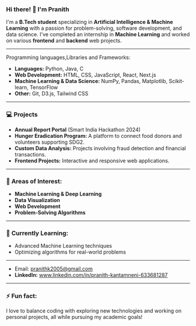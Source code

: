 ### Hi there! 👋 I'm Pranith

I'm a **B.Tech student** specializing in **Artificial Intelligence & Machine Learning** with a passion for problem-solving, software development, and data science. I've completed an internship in **Machine Learning** and worked on various **frontend** and **backend** web projects.

---

Programming languages,Libraries and Frameworks:

- **Languages:** Python, Java, C
- **Web Development:** HTML, CSS, JavaScript, React, Next.js
- **Machine Learning & Data Science:** NumPy, Pandas, Matplotlib, Scikit-learn, TensorFlow
- **Other:** Git, D3.js, Tailwind CSS

---

### 💻 **Projects**

- **Annual Report Portal** (Smart India Hackathon 2024)
- **Hunger Eradication Program:** A platform to connect food donors and volunteers supporting SDG2.
- **Custom Data Analysis:** Projects involving fraud detection and financial transactions.
- **Frontend Projects:** Interactive and responsive web applications.
  
---

### 🔭 **Areas of Interest:**

- **Machine Learning & Deep Learning**
- **Data Visualization**
- **Web Development**
- **Problem-Solving Algorithms**

---

### 🌱 **Currently Learning:**

- Advanced Machine Learning techniques
- Optimizing algorithms for real-world problems

---

- Email: pranithk2005@gmail.com
- **LinkedIn:** www.linkedin.com/in/pranith-kantamneni-633681287
---

### ⚡ **Fun fact:**
I love to balance coding with exploring new technologies and working on personal projects, all while pursuing my academic goals!
